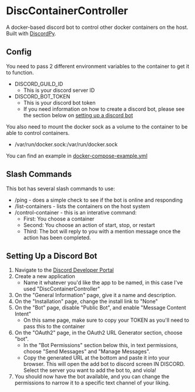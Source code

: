 # DiscContainerController
A docker-based discord bot to control other docker containers on the host. Built with [DiscordPy](https://discordpy.readthedocs.io/en/stable/interactions/api.html).

## Config ##
You need to pass 2 different environment variables to the container to get it to function.
- DISCORD_GUILD_ID
    - This is your discord server ID
- DISCORD_BOT_TOKEN
    - This is your discord bot token
    - If you need information on how to create a discord bot, please see the section below on [setting up a discord bot](#setting-up-a-discord-bot)

You also need to mount the docker sock as a volume to the container to be able to control containers.
- /var/run/docker.sock:/var/run/docker.sock

You can find an example in [docker-compose-example.yml](https://github.com/thisismygithubok/DiscContainerController/blob/main/docker-compose-example.yml)

## Slash Commands ##
This bot has several slash commands to use:
- /ping - does a simple check to see if the bot is online and responding
- /list-containers - lists the containers on the host system
- /control-container - this is an interative command:
    - First: You choose a container
    - Second: You choose an action of start, stop, or restart
    - Third: The bot will reply to you with a mention message once the action has been completed.

## Setting Up a Discord Bot ##
1. Navigate to the [Discord Developer Portal](https://discord.com/developers/applications)
2. Create a new application
    - Name it whatever you'd like the app to be named, in this case I've used "DiscContainerController"
3. On the "General Information" page, give it a name and description.
4. On the "Installation" page, change the install link to "None"
5. On the "Bot" page, disable "Public Bot", and enable "Message Content Intent"  
    - On this same page, make sure to copy your TOKEN as you'll need to pass this to the container
6. On the "OAuth2" page, in the OAuth2 URL Generator section, choose "bot".
    - In the "Bot Permissions" section below this, in text permissions, choose "Send Messages" and "Manage Messages".
    - Copy the generated URL at the bottom and paste it into your browser. This will open the add bot to discord screen IN DISCORD. Select the server you want to add the bot to, and viola!
7. You should now have the bot available, and you can change the permissions to narrow it to a specific text channel of your liking.